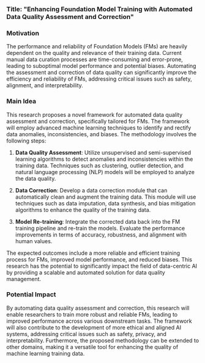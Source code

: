 ### Title: "Enhancing Foundation Model Training with Automated Data Quality Assessment and Correction"

### Motivation
The performance and reliability of Foundation Models (FMs) are heavily dependent on the quality and relevance of their training data. Current manual data curation processes are time-consuming and error-prone, leading to suboptimal model performance and potential biases. Automating the assessment and correction of data quality can significantly improve the efficiency and reliability of FMs, addressing critical issues such as safety, alignment, and interpretability.

### Main Idea
This research proposes a novel framework for automated data quality assessment and correction, specifically tailored for FMs. The framework will employ advanced machine learning techniques to identify and rectify data anomalies, inconsistencies, and biases. The methodology involves the following steps:

1. **Data Quality Assessment**: Utilize unsupervised and semi-supervised learning algorithms to detect anomalies and inconsistencies within the training data. Techniques such as clustering, outlier detection, and natural language processing (NLP) models will be employed to analyze the data quality.

2. **Data Correction**: Develop a data correction module that can automatically clean and augment the training data. This module will use techniques such as data imputation, data synthesis, and bias mitigation algorithms to enhance the quality of the training data.

3. **Model Re-training**: Integrate the corrected data back into the FM training pipeline and re-train the models. Evaluate the performance improvements in terms of accuracy, robustness, and alignment with human values.

The expected outcomes include a more reliable and efficient training process for FMs, improved model performance, and reduced biases. This research has the potential to significantly impact the field of data-centric AI by providing a scalable and automated solution for data quality management.

### Potential Impact
By automating data quality assessment and correction, this research will enable researchers to train more robust and reliable FMs, leading to improved performance across various downstream tasks. The framework will also contribute to the development of more ethical and aligned AI systems, addressing critical issues such as safety, privacy, and interpretability. Furthermore, the proposed methodology can be extended to other domains, making it a versatile tool for enhancing the quality of machine learning training data.